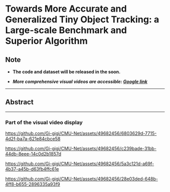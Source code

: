 # Towards More Accurate and Generalized Tiny Object Tracking: a Large-scale Benchmark and Superior Algorithm

## Note

- **The code and dataset will be released in the soon.**

- ***More comprehensive visual videos are accessible: [Google link](https://drive.google.com/file/d/1sLU90na7nlzqYqsuIhWlTxEBVxKWceJY/view?usp=drive_link)***

***
## Abstract

---

### Part of the visual video display

<https://github.com/Gi-gigi/CMU-Net/assets/49682456/6803629d-7715-4d2f-ba7a-621e84cbce58>

<https://github.com/Gi-gigi/CMU-Net/assets/49682456/c239bade-31bb-44db-8eee-14c0d2b1857d>

<https://github.com/Gi-gigi/CMU-Net/assets/49682456/5a3c121d-a69f-4b37-a45b-d63fb4ffc61e>

<https://github.com/Gi-gigi/CMU-Net/assets/49682456/28e03ded-648b-4ff8-b655-2896335a93f9>
